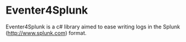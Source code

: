 Eventer4Splunk
=======

Eventer4Splunk is a c# library aimed to ease writing logs in the Splunk (http://www.splunk.com) format.
